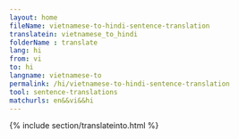 ```yaml
---
layout: home
fileName: vietnamese-to-hindi-sentence-translation
translatein: vietnamese_to_hindi
folderName : translate
lang: hi
from: vi
to: hi
langname: vietnamese-to
permalink: /hi/vietnamese-to-hindi-sentence-translation
tool: sentence-translations
matchurls: en&&vi&&hi
---
```

{% include section/translateinto.html %}
